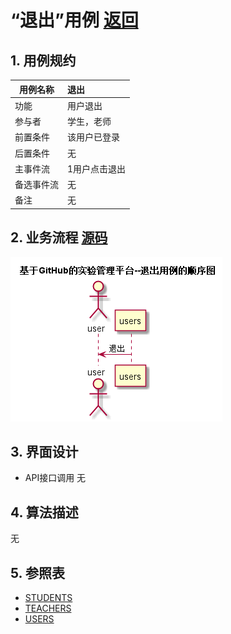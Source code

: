 # “退出”用例 [返回](../README.md)
## 1. 用例规约

|用例名称|退出|
|-------|:-------------|
|功能|用户退出|
|参与者|学生，老师|
|前置条件|该用户已登录|
|后置条件|无 |
|主事件流|1用户点击退出|
|备选事件流|无|
|备注|无 |

## 2. 业务流程 [源码](../src/退出.puml)
![时序图](../img/退出.png)

## 3. 界面设计

* API接口调用
   无
    

## 4. 算法描述
无
    
## 5. 参照表
* [STUDENTS](../数据库设计.md/#STUDENTS)
* [TEACHERS](../数据库设计.md/#TEACHERS)
* [USERS](../数据库设计.md/#USERS)